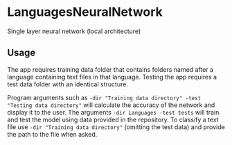 # LanguagesNeuralNetwork

Single layer neural network (local architecture)

## Usage
The app requires training data folder that contains folders named after a language containing text files in that language.
Testing the app requires a test data folder with an identical structure.

Program arguments such as ``-dir "Training data directory" -test "Testing data directory"`` will calculate the accuracy of the network and display it to the user. The arguments ``-dir Languages -test tests`` will train and test the model using data provided in the repository.
To classify a text file use ``-dir "Training data directory"`` (omitting the test data) and provide the path to the file when asked.